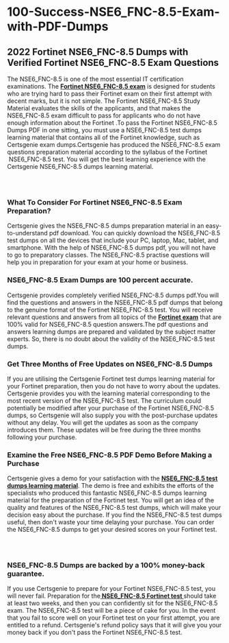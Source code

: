 # 100-Success-NSE6_FNC-8.5-Exam-with-PDF-Dumps<h2><strong>2022 Fortinet NSE6_FNC-8.5 Dumps with Verified Fortinet NSE6_FNC-8.5 Exam Questions</strong></h2> <p>The NSE6_FNC-8.5 is one of the most essential IT certification examinations. The <a href="https://www.certsgenie.com/fortinet/nse6_fnc-8.5-pdf-dumps"><strong>Fortinet NSE6_FNC-8.5 exam</strong></a> is designed for students who are trying hard to pass their Fortinet exam on their first attempt with decent marks, but it is not simple. The Fortinet NSE6_FNC-8.5 Study Material evaluates the skills of the applicants, and that makes the NSE6_FNC-8.5 exam difficult to pass for applicants who do not have enough information about the Fortinet .To pass the Fortinet NSE6_FNC-8.5 Dumps PDF in one sitting, you must use a NSE6_FNC-8.5 test dumps learning material that contains all of the Fortinet knowledge, such as Certsgenie exam dumps.Certsgenie has produced the NSE6_FNC-8.5 exam questions preparation material according to the syllabus of the Fortinet &nbsp;NSE6_FNC-8.5 test. You will get the best learning experience with the Certsgenie NSE6_FNC-8.5 dumps learning material.</p> <p><a href="https://www.certsgenie.com/fortinet/nse6_fnc-8.5-pdf-dumps" style="display: block; padding: 1em 0; text-align: center; "><img alt="" src="https://blogger.googleusercontent.com/img/b/R29vZ2xl/AVvXsEgO1ePIT5bAw4JCg82qykRc71Xossn_88UmNiMiJgRPCnvDzaKhQmgO2X9bV6TpN9qSYVJJ2MjEumMb0t1ZgyR_gByLqDXQR_FduPn2erzRQTkt1pUFmkY3wfbx5jzrIcOP4S3cxMKHSr0iEiOidKyDYd_7NjYtfgpZ7b1lrGk-ShjLlyfynp8oFM4zYw/s1600/Banner%201.jpg" /></a></p> <h3><strong>What To Consider For Fortinet NSE6_FNC-8.5 Exam Preparation?</strong></h3> <p>Certsgenie gives the NSE6_FNC-8.5 dumps preparation material in an easy-to-understand pdf download. You can quickly download the NSE6_FNC-8.5 test dumps on all the devices that include your PC, laptop, Mac, tablet, and smartphone. With the help of NSE6_FNC-8.5 dumps pdf, you will not have to go to preparatory classes. The NSE6_FNC-8.5 practise questions will help you in preparation for your exam at your home or business.</p> <h3><strong>NSE6_FNC-8.5 Exam Dumps are 100 percent accurate.</strong></h3> <p>Certsgenie provides completely verified NSE6_FNC-8.5 dumps pdf.You will find the questions and answers in the NSE6_FNC-8.5 pdf dumps that belong to the genuine format of the Fortinet NSE6_FNC-8.5 test. You will receive relevant questions and answers from all topics of the <a href="https://www.certsgenie.com/fortinet/nse6_fnc-8.5-pdf-dumps"><strong>Fortinet exam</strong></a> that are 100% valid for NSE6_FNC-8.5 question answers.The pdf questions and answers learning dumps are prepared and validated by the subject matter experts. So, there is no doubt about the validity of the NSE6_FNC-8.5 test dumps.</p> <h3><strong>Get Three Months of Free Updates on NSE6_FNC-8.5 Dumps</strong></h3> <p>If you are utilising the Certsgenie Fortinet test dumps learning material for your Fortinet preparation, then you do not have to worry about the updates. Certsgenie provides you with the learning material corresponding to the most recent version of the NSE6_FNC-8.5 test. The curriculum could potentially be modified after your purchase of the Fortinet NSE6_FNC-8.5 dumps, so Certsgenie will also supply you with the post-purchase updates without any delay. You will get the updates as soon as the company introduces them. These updates will be free during the three months following your purchase.</p> <h3><strong>Examine the Free NSE6_FNC-8.5 PDF Demo Before Making a Purchase</strong></h3> <p>Certsgenie gives a demo for your satisfaction with the <a href="https://www.certsgenie.com/fortinet/nse6_fnc-8.5-pdf-dumps"><strong>NSE6_FNC-8.5 test dumps learning material</strong></a>. The demo is free and exhibits the efforts of the specialists who produced this fantastic NSE6_FNC-8.5 dumps learning material for the preparation of the Fortinet test. You will get an idea of the quality and features of the NSE6_FNC-8.5 test dumps, which will make your decision easy about the purchase. If you find the NSE6_FNC-8.5 test dumps useful, then don&#39;t waste your time delaying your purchase. You can order the NSE6_FNC-8.5 dumps to get your desired scores on your Fortinet test.</p> <p><a href="hhttps://www.certsgenie.com/fortinet/nse6_fnc-8.5-pdf-dumps" style="display: block; padding: 1em 0; text-align: center; "><img alt="" src="https://blogger.googleusercontent.com/img/b/R29vZ2xl/AVvXsEj3zfp26fobfEw_E3FMeUMaFamcWc-bKsu_525WK8ISqDEyAJkPKOLyeqHJzBXVvKwHP0bTNTERYvWWgOzvpG-DuQ_cPnNOJO1bUfVOHhAXJThy7cLobHgRdochHEeovcJnxpqjNiv-FNLMY1glEh7x833Q6cym5o0AmGhO9ufjgwPhihHJ9ovBp-j40g/s1600/banner%202.jpg" /></a></p> <h3><strong>NSE6_FNC-8.5 Dumps are backed by a 100% money-back guarantee.</strong></h3> <p>If you use Certsgenie to prepare for your Fortinet NSE6_FNC-8.5 test, you will never fail. Preparation for the<a href="https://www.certsgenie.com/fortinet/nse6_fnc-8.5-pdf-dumps"><strong> NSE6_FNC-8.5 Fortinet test </strong></a>should take at least two weeks, and then you can confidently sit for the NSE6_FNC-8.5 exam. The NSE6_FNC-8.5 test will be a piece of cake for you. In the event that you fail to score well on your Fortinet test on your first attempt, you are entitled to a refund. Certsgenie&#39;s refund policy says that it will give you your money back if you don&#39;t pass the Fortinet NSE6_FNC-8.5 test.</p>
